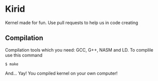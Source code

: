 # Kirid
Kernel made for fun. Use pull requests to help us in code creating
## Compilation
Compilation tools which you need: GCC, G++, NASM and LD.
To complile use this command
```
$ make
```
And... Yay! You compiled kernel on your own computer!
